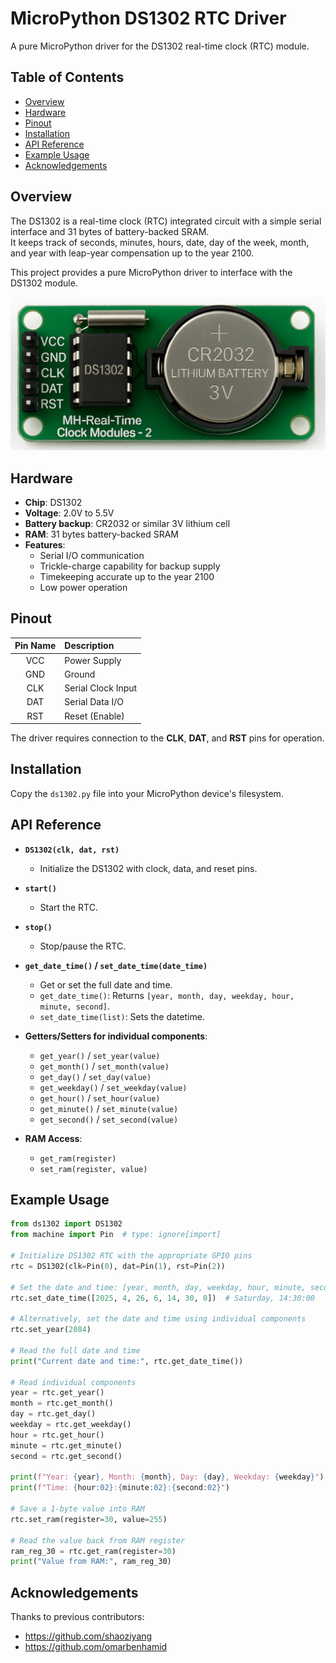 # MicroPython DS1302 RTC Driver

A pure MicroPython driver for the DS1302 real-time clock (RTC) module.

## Table of Contents

- [Overview](#overview)
- [Hardware](#hardware)
- [Pinout](#pinout)
- [Installation](#installation)
- [API Reference](#api-reference)
- [Example Usage](#example-usage)
- [Acknowledgements](#acknowledgements)

## Overview

The DS1302 is a real-time clock (RTC) integrated circuit with a simple serial interface and 31 bytes of battery-backed SRAM.  
It keeps track of seconds, minutes, hours, date, day of the week, month, and year with leap-year compensation up to the year 2100.

This project provides a pure MicroPython driver to interface with the DS1302 module.

![](assets/images/ds1302.jpg)

## Hardware

- **Chip**: DS1302
- **Voltage**: 2.0V to 5.5V
- **Battery backup**: CR2032 or similar 3V lithium cell
- **RAM**: 31 bytes battery-backed SRAM
- **Features**:
  - Serial I/O communication
  - Trickle-charge capability for backup supply
  - Timekeeping accurate up to the year 2100
  - Low power operation

## Pinout

| Pin Name | Description        |
| :------: | :----------------- |
|   VCC    | Power Supply       |
|   GND    | Ground             |
|   CLK    | Serial Clock Input |
|   DAT    | Serial Data I/O    |
|   RST    | Reset (Enable)     |

The driver requires connection to the **CLK**, **DAT**, and **RST** pins for operation.

## Installation

Copy the `ds1302.py` file into your MicroPython device's filesystem.

## API Reference

- **`DS1302(clk, dat, rst)`**

  - Initialize the DS1302 with clock, data, and reset pins.

- **`start()`**

  - Start the RTC.

- **`stop()`**

  - Stop/pause the RTC.

- **`get_date_time()` / `set_date_time(date_time)`**

  - Get or set the full date and time.
  - `get_date_time()`: Returns `[year, month, day, weekday, hour, minute, second]`.
  - `set_date_time(list)`: Sets the datetime.

- **Getters/Setters for individual components**:

  - `get_year()` / `set_year(value)`
  - `get_month()` / `set_month(value)`
  - `get_day()` / `set_day(value)`
  - `get_weekday()` / `set_weekday(value)`
  - `get_hour()` / `set_hour(value)`
  - `get_minute()` / `set_minute(value)`
  - `get_second()` / `set_second(value)`

- **RAM Access**:
  - `get_ram(register)`
  - `set_ram(register, value)`

## Example Usage

```python
from ds1302 import DS1302
from machine import Pin  # type: ignore[import]

# Initialize DS1302 RTC with the appropriate GPIO pins
rtc = DS1302(clk=Pin(0), dat=Pin(1), rst=Pin(2))

# Set the date and time: [year, month, day, weekday, hour, minute, second]
rtc.set_date_time([2025, 4, 26, 6, 14, 30, 0])  # Saturday, 14:30:00

# Alternatively, set the date and time using individual components
rtc.set_year(2084)

# Read the full date and time
print("Current date and time:", rtc.get_date_time())

# Read individual components
year = rtc.get_year()
month = rtc.get_month()
day = rtc.get_day()
weekday = rtc.get_weekday()
hour = rtc.get_hour()
minute = rtc.get_minute()
second = rtc.get_second()

print(f"Year: {year}, Month: {month}, Day: {day}, Weekday: {weekday}")
print(f"Time: {hour:02}:{minute:02}:{second:02}")

# Save a 1-byte value into RAM
rtc.set_ram(register=30, value=255)

# Read the value back from RAM register
ram_reg_30 = rtc.get_ram(register=30)
print("Value from RAM:", ram_reg_30)
```

## Acknowledgements

Thanks to previous contributors:

- https://github.com/shaoziyang
- https://github.com/omarbenhamid
